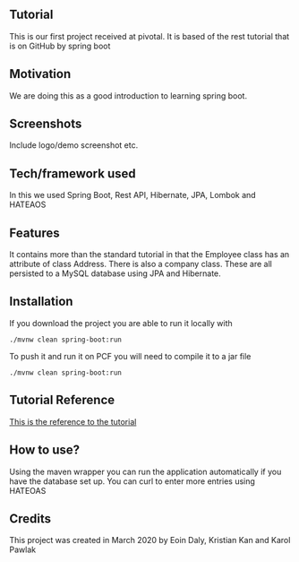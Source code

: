 ## Tutorial
This is our first project received at pivotal. It is based of the rest tutorial that is on GitHub by spring boot

## Motivation
We are doing this as a good introduction to learning spring boot.


## Screenshots
Include logo/demo screenshot etc.

## Tech/framework used
In this we used Spring Boot, Rest API, Hibernate, JPA, Lombok and HATEAOS

## Features
It contains more than the standard tutorial in that the Employee class has an attribute of class Address. There is also a company class. These are all persisted to a MySQL database using JPA and Hibernate.

## Installation
If you download the project you are able to run it locally with
```
./mvnw clean spring-boot:run
```
To push it and run it on PCF you will need to compile it to a jar file
```
./mvnw clean spring-boot:run
```


## Tutorial Reference

[This is the reference to the tutorial](https://https://github.com/spring-guides/tut-rest)


## How to use?
Using the maven wrapper you can run the application automatically if you have the database set up. You can curl to enter more entries using HATEOAS


## Credits
This project was created in March 2020 by Eoin Daly, Kristian Kan and Karol Pawlak 

